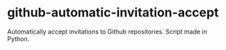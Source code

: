 # github-automatic-invitation-accept
Automatically accept invitations to Github repositories. Script made in Python.
